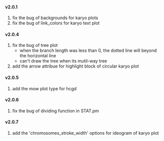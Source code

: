 #### v2.0.1

1. fix the bug of backgrounds for karyo plots 
2. fix the bug of link_colors for karyo text plot 

#### v2.0.4

1. fix the bug of tree plot 
   + when the branch length was less than 0, the dotted line will beyond the horizontal line
   + can't draw the tree when its mutil-way tree
2. add the arrow attribue for highlight block of circular karyo plot

#### v2.0.5

1. add the mow plot type for hcgd

#### v2.0.6

1. fix the bug of dividing function in STAT.pm

#### v2.0.7

1. add the 'chromosomes_stroke_width' options for ideogram of karyo plot 
